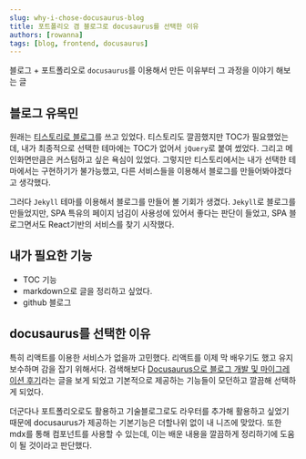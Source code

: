```yaml
---
slug: why-i-chose-docusaurus-blog
title: 포트폴리오 겸 블로그로 docusaurus를 선택한 이유
authors: [rowanna]
tags: [blog, frontend, docusaurus]
---
```


블로그 + 포트폴리오로 `docusaurus`를 이용해서 만든 이유부터 그 과정을 이야기 해보는 글

<!-- truncate -->

## 블로그 유목민

원래는 [티스토리로 블로그](https://rowanna.tistory.com/)를 쓰고 있었다. 티스토리도 깔끔했지만 TOC가 필요했었는데, 내가 최종적으로 선택한 테마에는 TOC가 없어서 `jQuery`로 붙여 썼었다. 그리고 메인화면만큼은 커스텀하고 싶은 욕심이 있었다. 그렇지만 티스토리에서는 내가 선택한 테마에서는 구현하기가 불가능했고, 다른 서비스들을 이용해서 블로그를 만들어봐야겠다고 생각했다.

그러다 `Jekyll` 테마를 이용해서 블로그를 만들어 볼 기회가 생겼다. `Jekyll`로 블로그를 만들었지만, SPA 특유의 페이지 넘김이 사용성에 있어서 좋다는 판단이 들었고, SPA 블로그면서도 React기반의 서비스를 찾기 시작했다.

## 내가 필요한 기능

- TOC 기능
- markdown으로 글을 정리하고 싶었다.
- github 블로그

## docusaurus를 선택한 이유

특히 리액트를 이용한 서비스가 없을까 고민했다. 리액트를 이제 막 배우기도 했고 유지보수하며 감을 잡기 위해서다. 검색해보다 [Docusaurus으로 블로그 개발 및 마이그레이션 후기](https://parkgang.github.io/blog/2022/12/03/blog-migrating-to-docusaurus/)라는 글을 보게 되었고 기본적으로 제공하는 기능들이 모던하고 깔끔해 선택하게 되었다.

더군다나 포트폴리오로도 활용하고 기술블로그로도 라우터를 추가해 활용하고 싶었기 때문에 docusaurus가 제공하는 기본기능은 더할나위 없이 내 니즈에 맞았다. 또한 mdx를 통해 컴포넌트를 사용할 수 있는데, 이는 배운 내용을 깔끔하게 정리하기에 도움이 될 것이라고 판단했다.

